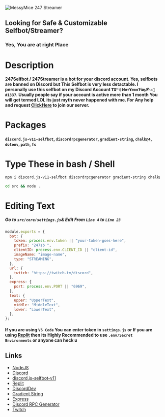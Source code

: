 ![MessyMice 247 Streamer](https://media.discordapp.net/attachments/998191531376783360/1008672652531077160/dkodj.jpg)

## Looking for Safe & Customizable Selfbot/Streamer?
### Yes, You are at right Place

# Description
#### 247Selfbot / 247Streamer is a bot for your discord account. Yes, selfbots are banned on Discord but This Selfbot is very less detactable. I personally use this selfbot on my Discord Account `𝐓𝐗™〢𝐍σт𝐘συя𝓥𝞪η𝓢♄♔🥀#1337`. Usually people say if your account is active more than 1 month You will get termed LOL its just myth never happened with me. For Any help and request [ClickHere](https://discord.gg/aCB6KckK) to join our server.

# Packages
#### `discord.js-v11-selfbot`, `discordrpcgenerator`, `gradient-string`, `chalk@4`, `dotenv`, `path`, `fs`

# Type These in bash / Shell
```bash
npm i discord.js-v11-selfbot discordrpcgenerator gradient-string chalk@4 dotenv path fs
```
```bash
cd src && node .
```
# Editing Text
##### Go to `src/core/settings.js`& Edit From `Line 4` to `Line 23`
```js
module.exports = {
  bot: {
    token: process.env.token || "your-token-goes-here",
    prefix: "247sb ",
    clientID: process.env.CLIENT_ID || "client-id",
    imageName: "image-name",
    type: "STREAMING",
  },
  url: {
    twitch: "https://twitch.tv/discord",
  },
  express: {
    port: process.env.PORT || "6969",
  },
  text: {
    upper: "UpperText",
    middle: "MiddleText",
    lower: "LowerText",
  },
};
```
#### If you are using `VS Code` You can enter token in `settings.js` or If you are using [Replit](https://replit.com/) then its Highly Recommended to use `.env/Secret Environments` or anyone can heck u


## Links
- [NodeJS](https://nodejs.org/en/)
- [Discord](https://discord.com/)
- [discord.js-selfbot-v11](https://www.npmjs.com/package/discord.js-selfbot-v11)
- [Replit](https://replit.com/)
- [DiscordDev](https://discord.com/developers)
- [Gradient String](https://www.npmjs.com/package/gradient-string)
- [Express](https://expressjs.com/)
- [Discord RPC Generator](https://www.npmjs.com/package/discordrpcgenerator)
- [Twitch](https://twitch.tv)
